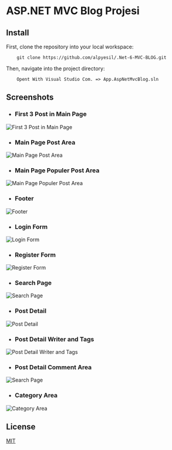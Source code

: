 # ASP.NET MVC Blog Projesi


## Install
First, clone the repository into your local workspace:
```
    git clone https://github.com/alpyesil/.Net-6-MVC-BLOG.git
```

Then, navigate into the project directory:
```
    Opent With Visual Studio Com. => App.AspNetMvcBlog.sln
```

## Screenshots
- ### First 3 Post in Main Page
![First 3 Post in Main Page](https://cdn.discordapp.com/attachments/916029512884563999/959003153003581460/unknown.png)
- ### Main Page Post Area
![Main Page Post Area](https://cdn.discordapp.com/attachments/916029512884563999/959003192761384990/unknown.png)
- ### Main Page Populer Post Area
![Main Page Populer Post Area](https://cdn.discordapp.com/attachments/916029512884563999/959003245584465951/unknown.png)
- ### Footer
![Footer](https://cdn.discordapp.com/attachments/916029512884563999/959003288823537675/unknown.png)
- ### Login Form
![Login Form](https://cdn.discordapp.com/attachments/916029512884563999/952079405566537809/unknown.png)
- ### Register Form 
![Register Form](https://cdn.discordapp.com/attachments/916029512884563999/952079562261540914/unknown.png)
- ### Search Page
![Search Page](https://cdn.discordapp.com/attachments/916029512884563999/959003192761384990/unknown.png)
- ### Post Detail
![Post Detail](https://cdn.discordapp.com/attachments/916029512884563999/959003362622316585/unknown.png)
- ### Post Detail Writer and Tags
![Post Detail Writer and Tags](https://cdn.discordapp.com/attachments/916029512884563999/959003421892030464/unknown.png)
- ### Post Detail Comment Area
![Search Page](https://cdn.discordapp.com/attachments/916029512884563999/959003482067726356/unknown.png)
- ### Category Area
![Category Area](https://cdn.discordapp.com/attachments/916029512884563999/959003561847566346/unknown.png)


## License
[MIT](https://choosealicense.com/licenses/mit/)
